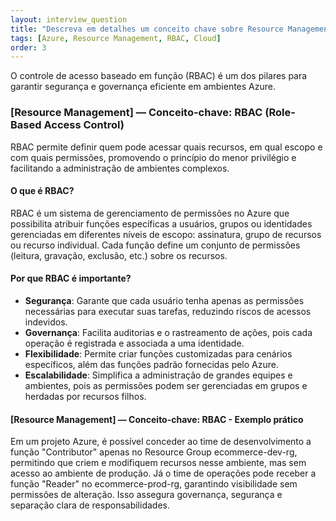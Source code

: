```yaml
---
layout: interview_question
title: "Descreva em detalhes um conceito chave sobre Resource Management relevante para arquitetura no Azure"
tags: [Azure, Resource Management, RBAC, Cloud]
order: 3
---
```


O controle de acesso baseado em função (RBAC) é um dos pilares para garantir segurança e governança eficiente em ambientes Azure.

### [Resource Management] — Conceito-chave: RBAC (Role-Based Access Control)

RBAC permite definir quem pode acessar quais recursos, em qual escopo e com quais permissões, promovendo o princípio do menor privilégio e facilitando a administração de ambientes complexos.

#### O que é RBAC?

RBAC é um sistema de gerenciamento de permissões no Azure que possibilita atribuir funções específicas a usuários, grupos ou identidades gerenciadas em diferentes níveis de escopo: assinatura, grupo de recursos ou recurso individual. Cada função define um conjunto de permissões (leitura, gravação, exclusão, etc.) sobre os recursos.

#### Por que RBAC é importante?

- **Segurança**: Garante que cada usuário tenha apenas as permissões necessárias para executar suas tarefas, reduzindo riscos de acessos indevidos.
- **Governança**: Facilita auditorias e o rastreamento de ações, pois cada operação é registrada e associada a uma identidade.
- **Flexibilidade**: Permite criar funções customizadas para cenários específicos, além das funções padrão fornecidas pelo Azure.
- **Escalabilidade**: Simplifica a administração de grandes equipes e ambientes, pois as permissões podem ser gerenciadas em grupos e herdadas por recursos filhos.

#### [Resource Management] — Conceito-chave: RBAC - Exemplo prático

Em um projeto Azure, é possível conceder ao time de desenvolvimento a função "Contributor" apenas no Resource Group ecommerce-dev-rg, permitindo que criem e modifiquem recursos nesse ambiente, mas sem acesso ao ambiente de produção. Já o time de operações pode receber a função "Reader" no ecommerce-prod-rg, garantindo visibilidade sem permissões de alteração. Isso assegura governança, segurança e separação clara de responsabilidades.
